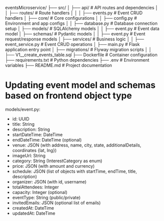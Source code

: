 eventsMicroservice/
├── src/
│   ├── api/                     # API routes and dependencies
│   │   ├── routes/              # Route handlers
│   │   │   ├── events.py        # Event CRUD handlers
│   ├── core/                    # Core configurations
│   │   ├── config.py            # Environment and app configs
│   │   ├── database.py          # Database connection setup
│   ├── models/                  # SQLAlchemy models
│   │   ├── event.py             # Event data model
│   ├── schemas/                 # Pydantic models
│   │   ├── event.py             # Event request/response models
│   ├── services/                # Business logic
│   │   ├── event_service.py     # Event CRUD operations
│   ├── main.py                  # Flask application entry point
│   ├── migrations/              # Flyway migration scripts
│   │   ├── V1__create_events_table.sql
├── Dockerfile                   # Container configuration
├── requirements.txt              # Python dependencies
├── .env                          # Environment variables
├── README.md                     # Project documentation

# Updating event model and schemas based on frontend object type

models/event.py:
- id: UUID
- title: String
- description: String
- startDateTime: DateTime
- endDateTime: DateTime (optional)
- venue: JSON (with address, name, city, state, additionalDetails, coordinates {lat, lng})
- imageUrl: String
- category: String (InterestCategory as enum)
- price: JSON (with amount and currency)
- schedule: JSON (list of objects with startTime, endTime, title, description)
- organizer: JSON (with id, username)
- totalAttendees: Integer
- capacity: Integer (optional)
- eventType: String (public/private)
- invitedEmails: JSON (optional list of emails)
- createdAt: DateTime
- updatedAt: DateTime
